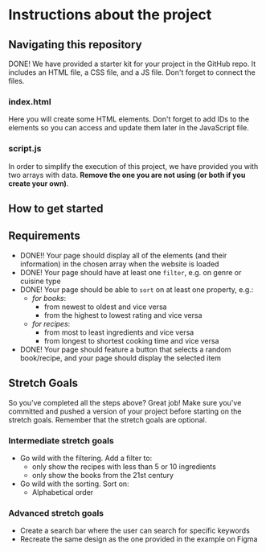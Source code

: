 # Instructions about the project

## Navigating this repository

DONE! We have provided a starter kit for your project in the GitHub repo. It includes an HTML file, a CSS file, and a JS file. Don't forget to connect the files.

### index.html

Here you will create some HTML elements. Don't forget to add IDs to the elements so you can access and update them later in the JavaScript file.

### script.js

In order to simplify the execution of this project, we have provided you with two arrays with data. **Remove the one you are not using (or both if you create your own)**.

## How to get started


## Requirements
- DONE!! Your page should display all of the elements (and their information) in the chosen array when the website is loaded 
- DONE! Your page should have at least one `filter`, e.g. on genre or cuisine type
- DONE! Your page should be able to `sort` on at least one property, e.g.:
  - *for books*:
    - from newest to oldest and vice versa
    - from the highest to lowest rating and vice versa
  - *for recipes*:
    - from most to least ingredients and vice versa
    - from longest to shortest cooking time and vice versa
- DONE! Your page should feature a button that selects a random book/recipe, and your page should display the selected item

## Stretch Goals

So you’ve completed all the steps above? Great job! Make sure you've committed and pushed a version of your project before starting on the stretch goals. Remember that the stretch goals are optional.

### Intermediate stretch goals
- Go wild with the filtering. Add a filter to:
  - only show the recipes with less than 5 or 10 ingredients
  - only show the books from the 21st century
- Go wild with the sorting. Sort on:
  - Alphabetical order

### Advanced stretch goals
- Create a search bar where the user can search for specific keywords
- Recreate the same design as the one provided in the example on Figma
